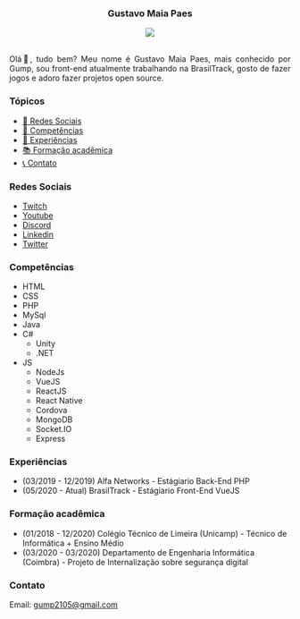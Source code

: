 <h3 align="center">Gustavo Maia Paes</h3>

<div align="center">
<img align="center" src="https://github-readme-stats.vercel.app/api?username=gumpflash&show_icons=true&theme=radical"/><br/><br/>
</div>

<p align="justify">Olá👋, tudo bem? Meu nome é Gustavo Maia Paes, mais conhecido por Gump, sou front-end atualmente trabalhando na BrasilTrack, gosto de fazer jogos e adoro fazer projetos open source.</p>



### Tópicos

- [📱 Redes Sociais](#redes-sociais)
- [🤹 Competências](#competencias)
- [💼 Experiências](#experiências)
- [📚 Formação acadêmica](#formação-acadêmica)
- [📞 Contato](#contato)



### Redes Sociais
- [Twitch](https://www.twitch.tv/gumpflash)
- [Youtube](https://youtube.com/gumpflash)
- [Discord](https://discord.gg/XD2Vg58)
- [Linkedin](https://www.linkedin.com/in/gustavo-maia-paes/)
- [Twitter](https://twitter.com/gumpflash)



### Competências
- HTML
- CSS
- PHP
- MySql
- Java
- C#
  - Unity
  - .NET
- JS
  - NodeJs
  - VueJS
  - ReactJS
  - React Native
  - Cordova
  - MongoDB
  - Socket.IO
  - Express


  
### Experiências
- (03/2019 - 12/2019) Alfa Networks - Estágiario Back-End PHP
- (05/2020 - Atual) BrasilTrack - Estágiario Front-End VueJS



### Formação acadêmica
- (01/2018 - 12/2020) Colégio Técnico de Limeira (Unicamp) - Técnico de Informática + Ensino Médio
- (03/2020 - 03/2020) Departamento de Engenharia Informática (Coimbra) - Projeto de Internalização sobre segurança digital



### Contato
Email: gump2105@gmail.com
